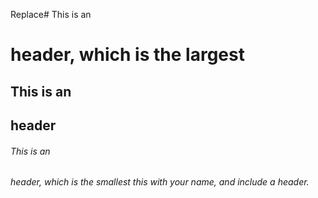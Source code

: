 Replace# This is an <h1> header, which is the largest
## This is an <h2> header
###### This is an <h6> header, which is the smallest this with your name, and include a header.
